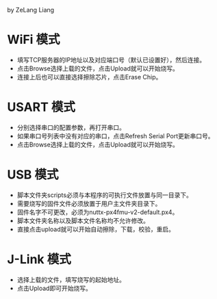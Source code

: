 by ZeLang Liang
# WiFi 模式
+ 填写TCP服务器的IP地址以及对应端口号（默认已设置好），然后连接。 
+ 点击Browse选择上载的文件，点击Upload就可以开始烧写。
+ 连接上后也可以直接选择擦除芯片，点击Erase Chip。
# USART 模式
+ 分别选择串口的配置参数，再打开串口。
+ 如果串口号列表中没有对应的串口，点击Refresh Serial Port更新串口号。
+ 点击Browse选择上载的文件，点击Upload就可以开始烧写。
# USB 模式
+ 脚本文件夹scripts必须与本程序的可执行文件放置与同一目录下。
+ 需要烧写的固件文件必须放置于用户主文件夹目录下。
+ 固件名字不可更改，必须为nuttx-px4fmu-v2-default.px4。
+ 脚本文件夹名称以及脚本文件名称均不允许修改。
+ 直接点击upload就可以开始自动擦除，下载，校验，重启。
# J-Link 模式
+ 选择上载的文件，填写烧写的起始地址。
+ 点击Upload即可开始烧写。

